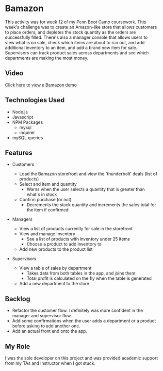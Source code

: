 # Bamazon

This activity was for week 12 of my Penn Boot Camp coursework. This week's challenge was to create an Amazon-like store that allows customers to place orders, and depletes the stock quantity as the orders are successfully filled. There's also a manager console that allows users to view what is on sale, check which items are about to run out, and add additional inventory to an item, and add a brand new item for sale. Supervisors can track product sales across departments and see which departments are making the most money.

## Video 
[Click here to view a Bamazon demo](https://embed.vidyard.com/share/UtydV5wznNf22ZkbA9FfBA? "Named link title") 

## Technologies Used
* Node.js
* Javascript 
* NPM Packages 
    * mysql
    * inquirer 
* mySQL queries 

## Features 

* Customers 
    * Load the Bamazon storefront and view the 'thunderbolt' deals (list of products)
    * Select and item and quantity
        * Warns when the user selects a quantity that is greater than what's in stock
    * Confirm purchase (or not)
        * Decrements the stock quantity and increments the sales total for the item if confirmed

* Managers 
    * View a list of products currently for sale in the storefront 
    * View and manage inventory 
        * See a list of products with inventory under 25 items
        * Choose a product to add inventory to 
    * Add new products to the product list 

* Supervisors 
    * View a table of sales by department 
        * Takes data from both tables in the app, and joins them 
        * Total profit is calculated on the fly when the table is generated 
    * Add a new department to the store 

## Backlog
* Refactor the customer flow. I definitely was more confident in the manager and supervisor flow. 
* Add some confirmations when the user adds a department or a product before asking to add another one. 
* Add an actual front end onto the app. 

## My Role 
I was the sole developer on this project and was provided academic support from my TAs and Instructor when I got stuck. 

